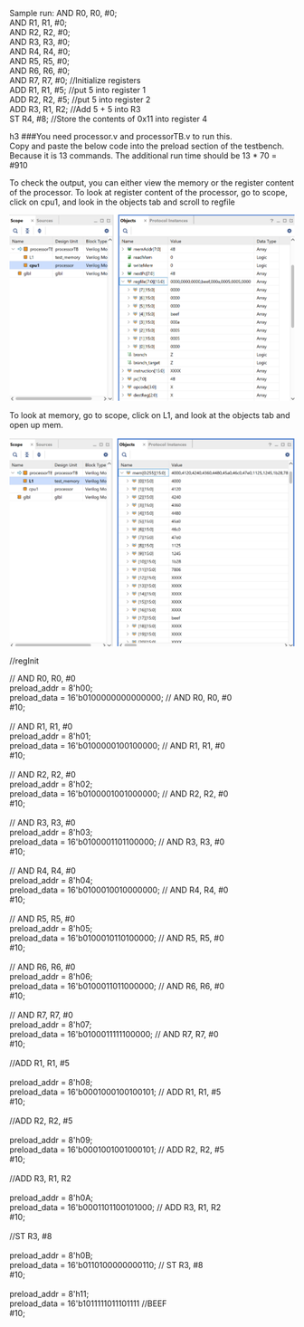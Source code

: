 Sample run:
AND R0, R0, #0; <br />
AND R1, R1, #0; <br />
AND R2, R2, #0; <br />
AND R3, R3, #0; <br />
AND R4, R4, #0; <br />
AND R5, R5, #0; <br />
AND R6, R6, #0; <br />
AND R7, R7, #0; //Initialize registers <br />
ADD R1, R1, #5; //put 5 into register 1 <br />
ADD R2, R2, #5; //put 5 into register 2 <br />
ADD R3, R1, R2; //Add 5 + 5 into R3 <br />
ST R4, #8; //Store the contents of 0x11 into register 4 <br />

h3 ###You need processor.v and processorTB.v to run this.<br />
Copy and paste the below code into the preload section of the testbench.
Because it is 13 commands. The additional run time should be 13 * 70 = #910 <br />

To check the output, you can either view the memory or the register content of the processor.
To look at register content of the processor, go to scope, click on cpu1, and look in the objects tab and scroll to regfile
<br />

![registers](example1reg.png)


To look at memory, go to scope, click on L1, and look at the objects tab and open up mem.

![memory](example1MEM.png)

//regInit

// AND R0, R0, #0 <br />
preload_addr = 8'h00; <br />
preload_data = 16'b0100000000000000; // AND R0, R0, #0 <br />
#10; <br />
<br />
// AND R1, R1, #0 <br />
preload_addr = 8'h01; <br />
preload_data = 16'b0100000100100000; // AND R1, R1, #0 <br />
#10; <br />
<br />
// AND R2, R2, #0 <br />
preload_addr = 8'h02; <br />
preload_data = 16'b0100001001000000; // AND R2, R2, #0 <br />
#10; <br />
<br />
// AND R3, R3, #0<br />
preload_addr = 8'h03;<br />
preload_data = 16'b0100001101100000; // AND R3, R3, #0<br />
#10;<br />
<br />
// AND R4, R4, #0<br />
preload_addr = 8'h04;<br />
preload_data = 16'b0100010010000000; // AND R4, R4, #0<br />
#10;<br />
<br />
// AND R5, R5, #0<br />
preload_addr = 8'h05;<br />
preload_data = 16'b0100010110100000; // AND R5, R5, #0<br />
#10;<br />
<br />
// AND R6, R6, #0<br />
preload_addr = 8'h06;<br />
preload_data = 16'b0100011011000000; // AND R6, R6, #0<br />
#10;<br />
<br />
// AND R7, R7, #0<br />
preload_addr = 8'h07;<br />
preload_data = 16'b0100011111100000; // AND R7, R7, #0<br />
#10;<br />
<br />
//ADD R1, R1, #5<br />
<br />
preload_addr = 8'h08;<br />
preload_data = 16'b0001000100100101; // ADD R1, R1, #5<br />
#10;<br />
<br />
//ADD R2, R2, #5<br />
<br />
preload_addr = 8'h09;<br />
preload_data = 16'b0001001001000101; // ADD R2, R2, #5<br />
#10;<br />
<br />
//ADD R3, R1, R2<br />
<br />
preload_addr = 8'h0A;<br />
preload_data = 16'b0001101100101000; // ADD R3, R1, R2<br />
#10;<br />
<br />
//ST R3, #8<br />
<br />
preload_addr = 8'h0B;<br />
preload_data = 16'b0110100000000110; // ST R3, #8<br />
#10;<br />
<br />
preload_addr = 8'h11;<br />
preload_data = 16'b1011111011101111 //BEEF<br />
#10;<br />
